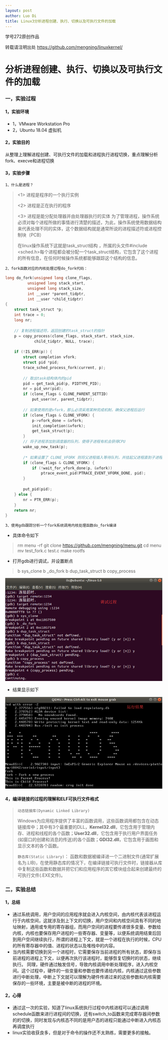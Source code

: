 ```yaml
---
layout: post
author: Luo Di
title: Linux3分析进程创建、执行、切换以及可执行文件的加载
---
```


学号272原创作品

转载请注明出处  <https://github.com/mengning/linuxkernel/>

# 分析进程创建、执行、切换以及可执行文件的加载

### 一，实验过程

#### 1，实验环境

  * 1，VMware Workstation Pro
  * 2，Ubuntu 18.04 虚拟机

#### 2，实验目的

从整理上理解进程创建、可执行文件的加载和进程执行进程切换，重点理解分析fork、execve和进程切换

#### 3，实验步骤

`1、什么是进程？`

>  <1> 进程是程序的一个执行实例
>
>  <2> 进程是正在执行的程序
>
>  <3> 进程是能分配处理器并由处理器执行的实体 为了管理进程，操作系统必须对每个进程所做的事情进行清楚的描述，为此，操作系统使用数据结构来代表处理不同的实体，这个数据结构就是通常所说的进程描述符或进程控制块（PCB）
>
> 在linux操作系统下这就是task_struct结构 ，所属的头文件#include <sched.h>每个进程都会被分配一个task_struct结构，它包含了这个进程的所有信息，在任何时候操作系统都能够跟踪这个结构的信息。

`2、fork函数对应的内核处理过程do_fork代码：`

```c
long do_fork(unsigned long clone_flags,
          unsigned long stack_start,
          unsigned long stack_size,
          int __user *parent_tidptr,
          int __user *child_tidptr)
{
    struct task_struct *p;
    int trace = 0;
    long nr;
    
    // 复制进程描述符，返回创建的task_struct的指针
    p = copy_process(clone_flags, stack_start, stack_size,
             child_tidptr, NULL, trace);

    if (!IS_ERR(p)) {
        struct completion vfork;
        struct pid *pid;
        trace_sched_process_fork(current, p);

        // 取出task结构体内的pid
        pid = get_task_pid(p, PIDTYPE_PID);
        nr = pid_vnr(pid);
        if (clone_flags & CLONE_PARENT_SETTID)
            put_user(nr, parent_tidptr);

        // 如果使用的是vfork，那么必须采用某种完成机制，确保父进程后运行
        if (clone_flags & CLONE_VFORK) {
            p->vfork_done = &vfork;
            init_completion(&vfork);
            get_task_struct(p);
        }
        // 将子进程添加到调度器的队列，使得子进程有机会获得CPU
        wake_up_new_task(p);

        /* 如果设置了 CLONE_VFORK 则将父进程插入等待队列，并挂起父进程直到子进程释放自己的内存空间,保证子进程优先于父进程运行*/ 
        if (clone_flags & CLONE_VFORK) {
            if (!wait_for_vfork_done(p, &vfork))
                ptrace_event_pid(PTRACE_EVENT_VFORK_DONE, pid);
        }

        put_pid(pid);
    } else {
        nr = PTR_ERR(p);
    }
    return nr;
}
```

`3、使用gdb跟踪分析一个fork系统调用内核处理函数do_fork编译`

* 具体命令如下

> rm menu -rf
> git clone https://github.com/mengning/menu.git
> cd menu
> mv test_fork.c test.c
> make rootfs

* 打开gdb进行调试，并设置断点

> b sys_clone
> b _do_fork
> b dup_task_struct
> b copy_process

![SpEL](https://github.com/rodyyyy/rodyyyy.github.io/raw/master/images/l1.png)

* 结果显示如下

![SpEL](https://github.com/rodyyyy/rodyyyy.github.io/raw/master/images/l2.png)

#### 4，编译链接的过程的理解和ELF可执行文件格式

> `动态链接库(Dynamic Linked Library)`
>
> Windows为应用程序提供了丰富的函数调用，这些函数调用都包含在动态链接库中；其中有3个最重要的DLL，**Kernel32.dll**，它包含用于管理内存、进程和线程的各个函数；**User32.dll**，它包含用于执行用户界面任务(如窗口的创建和消息的传送)的各个函数；**GDI32.dll**，它包含用于画图和显示文本的各个函数。
>
> `静态库(Static Library)`： 函数和数据被编译进一个二进制文件(通常扩展名为.LIB)，在使用静态库的情况下，在编译链接可执行文件时，链接器从库中复制这些函数和数据并把它们和应用程序的其它模块组合起来创建最终的可执行文件(.EXE文件)。

###  二，实验总结

####  **1，总结**
  * 通过系统调用，用户空间的应用程序就会进入内核空间，由内核代表该进程运行于内核空间，这就涉及到上下文的切换，用户空间和内核空间具有不同的地址映射，通用或专用的寄存器组，而用户空间的进程要传递很多变量、参数给内核，内核也要保存用户进程的一些寄存器、变量等，以便系统调用结束后回到用户空间继续执行，所谓的进程上下文，就是一个进程在执行的时候，CPU的所有寄存器中的值、进程的状态以及堆栈中的内容。
  * 当内核需要切换到另一个进程时，它需要保存当前进程的所有状态，即保存当前进程的进程上下文，以便再次执行该进程时，能够恢复切换时的状态，继续执行。 同理，硬件通过触发信号，导致内核调用中断处理程序，进入内核空间。这个过程中，硬件的一些变量和参数也要传递给内核，内核通过这些参数进行中断处理，中断上下文就可以理解为硬件传递过来的这些参数和内核需要保存的一些环境，主要是被中断的进程的环境。



#### 2，心得

* 通过这一次的实验，知道了linux系统执行过程中内核进程可以通过调用schedule函数来进行进程间的切换，还有switch_to函数来完成寄存器间参数的的切换，同时发现与内核态不同的是用户态的进程只能通过中断进入内核态再调度执行
* linux实验收获良多，但是对于命令的操作还不太熟练，需要更多的接触。